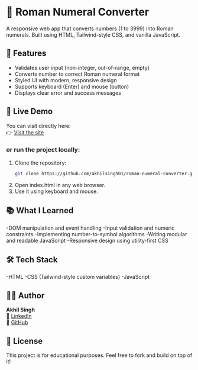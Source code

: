# 🔢 Roman Numeral Converter

A responsive web app that converts numbers (1 to 3999) into Roman numerals. Built using HTML, Tailwind-style CSS, and vanilla JavaScript.

## 🚀 Features
- Validates user input (non-integer, out-of-range, empty)
- Converts number to correct Roman numeral format
- Styled UI with modern, responsive design
- Supports keyboard (Enter) and mouse (button)
- Displays clear error and success messages

## 🚀 Live Demo

You can visit directly here:  
👉 [Visit the site](https://akhilsingh01.github.io/roman-numeral-converter/)

### or run the project locally:

1. Clone the repository:
   ```bash
   git clone https://github.com/akhilsingh01/roman-numeral-converter.git
2. Open index.html in any web browser.
3. Use it using keyboard and mouse.

## 📚 What I Learned
-DOM manipulation and event handling
-Input validation and numeric constraints
-Implementing number-to-symbol algorithms
-Writing modular and readable JavaScript
-Responsive design using utility-first CSS

## 🛠 Tech Stack
-HTML
-CSS (Tailwind-style custom variables)
-JavaScript

## 🧑‍💻 Author

**Akhil Singh**   
🔗 [LinkedIn](https://www.linkedin.com/in/akhilsingh01)  
🔗 [GitHub](https://github.com/akhilsingh01)

## 📄 License

This project is for educational purposes. Feel free to fork and build on top of it!
